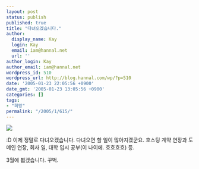 ```yaml
---
layout: post
status: publish
published: true
title: "다녀오겠습니다."
author:
  display_name: Kay
  login: Kay
  email: iam@hannal.net
  url: ''
author_login: Kay
author_email: iam@hannal.net
wordpress_id: 510
wordpress_url: http://blog.hannal.com/wp/?p=510
date: '2005-01-23 22:05:56 +0900'
date_gmt: '2005-01-23 13:05:56 +0900'
categories: []
tags:
- "희망"
permalink: "/2005/1/615/"
---
```

<p><img src="http://blog.hannal.com/tt-attach/0106/050106172133653975/663977.gif" /></p>
<p>:D 이제 정말로 다녀오겠습니다. 다녀오면 할 일이 많아지겠군요. 호스팅 계약 연장과 도메인 연장, 회사 일, 대학 입시 공부(이 나이에. 흐흐흐흐) 등.</p>
<p>3월에 뵙겠습니다. 꾸벅.</p>
